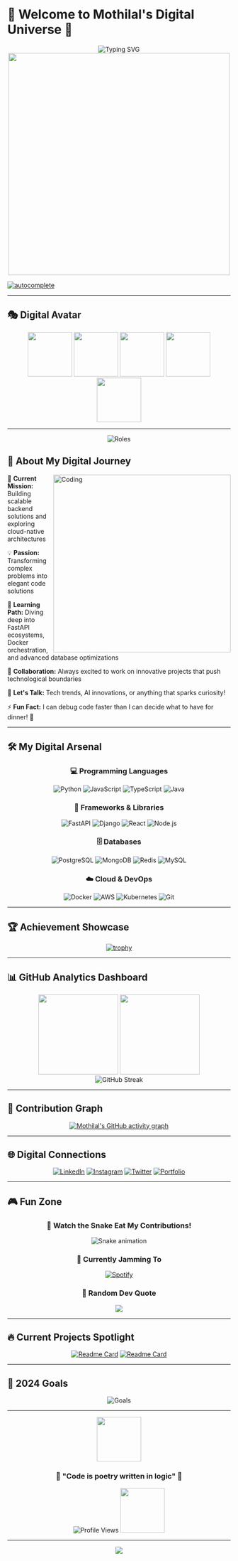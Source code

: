 # 🌟 Welcome to Mothilal's Digital Universe 🌟

<div align="center">
  <img src="https://readme-typing-svg.herokuapp.com?font=Orbitron&size=35&pause=1000&color=00F7FF&background=00000000&center=true&vCenter=true&width=1000&lines=Hi+there!+I'm+Mothilal+%F0%9F%91%8B;Backend+Developer+%7C+Cloud+Enthusiast;Building+the+Future+with+Code+%F0%9F%9A%80;Welcome+to+my+Digital+Realm!" alt="Typing SVG" />
</div>

<div align="center">
  <img src="https://user-images.githubusercontent.com/74038190/225813708-98b745f2-7d22-48cf-9150-083f1b00d6c9.gif" width="500">
</div>

[![autocomplete](https://codeium.com/badges/user/mothilal/autocomplete)](https://codeium.com/profile/mothilal)

---

## 🎭 Digital Avatar
<div align="center">
  <img src="https://user-images.githubusercontent.com/74038190/213866269-5d00981c-7c98-46d7-8a8e-16f462f15227.gif" width="100" />
  <img src="https://user-images.githubusercontent.com/74038190/212284158-e840e285-664b-44d7-b79b-e264b5e54825.gif" width="100" />
  <img src="https://user-images.githubusercontent.com/74038190/212284100-561aa473-3905-4a80-b561-0d28506553ee.gif" width="100" />
  <img src="https://user-images.githubusercontent.com/74038190/212284087-bbe7e430-757e-4901-90bf-4cd2ce3e1852.gif" width="100" />
  <img src="https://user-images.githubusercontent.com/74038190/212284158-e840e285-664b-44d7-b79b-e264b5e54825.gif" width="100" />
</div>

---

<div align="center">
  <img src="https://readme-typing-svg.herokuapp.com?font=Fira+Code&size=20&pause=1000&color=FF00FF&background=00000000&center=true&vCenter=true&width=600&lines=%F0%9F%94%AD+Backend+Developer;%F0%9F%92%A1+Problem+Solver;%F0%9F%8C%B1+Continuous+Learner;%F0%9F%9A%80+Tech+Enthusiast" alt="Roles" />
</div>

## 🎯 About My Digital Journey

<img align="right" alt="Coding" width="400" src="https://user-images.githubusercontent.com/74038190/229223263-cf2e4b07-2615-4f87-9c38-e37600f8381a.gif">

🔭 **Current Mission:** Building scalable backend solutions and exploring cloud-native architectures

💡 **Passion:** Transforming complex problems into elegant code solutions

🌱 **Learning Path:** Diving deep into FastAPI ecosystems, Docker orchestration, and advanced database optimizations

💞️ **Collaboration:** Always excited to work on innovative projects that push technological boundaries

💬 **Let's Talk:** Tech trends, AI innovations, or anything that sparks curiosity!

⚡ **Fun Fact:** I can debug code faster than I can decide what to have for dinner! 🍕

---

## 🛠️ My Digital Arsenal

<div align="center">

### 💻 Programming Languages
![Python](https://img.shields.io/badge/Python-FFD43B?style=for-the-badge&logo=python&logoColor=blue)
![JavaScript](https://img.shields.io/badge/JavaScript-323330?style=for-the-badge&logo=javascript&logoColor=F7DF1E)
![TypeScript](https://img.shields.io/badge/TypeScript-007ACC?style=for-the-badge&logo=typescript&logoColor=white)
![Java](https://img.shields.io/badge/Java-ED8B00?style=for-the-badge&logo=openjdk&logoColor=white)

### 🚀 Frameworks & Libraries
![FastAPI](https://img.shields.io/badge/FastAPI-009688?style=for-the-badge&logo=fastapi&logoColor=white)
![Django](https://img.shields.io/badge/Django-092E20?style=for-the-badge&logo=django&logoColor=green)
![React](https://img.shields.io/badge/React-20232A?style=for-the-badge&logo=react&logoColor=61DAFB)
![Node.js](https://img.shields.io/badge/Node.js-339933?style=for-the-badge&logo=nodedotjs&logoColor=white)

### 🗄️ Databases
![PostgreSQL](https://img.shields.io/badge/PostgreSQL-316192?style=for-the-badge&logo=postgresql&logoColor=white)
![MongoDB](https://img.shields.io/badge/MongoDB-4EA94B?style=for-the-badge&logo=mongodb&logoColor=white)
![Redis](https://img.shields.io/badge/Redis-DC382D?style=for-the-badge&logo=redis&logoColor=white)
![MySQL](https://img.shields.io/badge/MySQL-005C84?style=for-the-badge&logo=mysql&logoColor=white)

### ☁️ Cloud & DevOps
![Docker](https://img.shields.io/badge/Docker-2CA5E0?style=for-the-badge&logo=docker&logoColor=white)
![AWS](https://img.shields.io/badge/Amazon_AWS-FF9900?style=for-the-badge&logo=amazonaws&logoColor=white)
![Kubernetes](https://img.shields.io/badge/kubernetes-326ce5.svg?&style=for-the-badge&logo=kubernetes&logoColor=white)
![Git](https://img.shields.io/badge/GIT-E44C30?style=for-the-badge&logo=git&logoColor=white)

</div>

---

## 🏆 Achievement Showcase

<div align="center">
  
[![trophy](https://github-profile-trophy.vercel.app/?username=Mothilal-hire10x&theme=neon&no-frame=true&margin-w=15&margin-h=10&column=4)](https://github.com/ryo-ma/github-profile-trophy)

</div>

---

## 📊 GitHub Analytics Dashboard

<div align="center">
  <img height="180em" src="https://github-readme-stats.vercel.app/api?username=Mothilal-hire10x&show_icons=true&theme=neon&include_all_commits=true&count_private=true"/>
  <img height="180em" src="https://github-readme-stats.vercel.app/api/top-langs/?username=Mothilal-hire10x&layout=compact&langs_count=8&theme=neon"/>
</div>

<div align="center">
  <img src="https://github-readme-streak-stats.herokuapp.com/?user=Mothilal-hire10x&theme=neon" alt="GitHub Streak" />
</div>

---

## 🎨 Contribution Graph

<div align="center">
  
[![Mothilal's GitHub activity graph](https://github-readme-activity-graph.vercel.app/graph?username=Mothilal-hire10x&theme=neon)](https://github.com/Mothilal-hire10x/github-readme-activity-graph)

</div>

---

## 🌐 Digital Connections

<div align="center">
  
[![LinkedIn](https://img.shields.io/badge/LinkedIn-0077B5?style=for-the-badge&logo=linkedin&logoColor=white)](https://www.linkedin.com/in/mothilal-m-04803a227)
[![Instagram](https://img.shields.io/badge/Instagram-E4405F?style=for-the-badge&logo=instagram&logoColor=white)](https://www.instagram.com/mothilalzzh_sphinx_007)
[![Twitter](https://img.shields.io/badge/Twitter-1DA1F2?style=for-the-badge&logo=twitter&logoColor=white)](https://twitter.com/mothilal)
[![Portfolio](https://img.shields.io/badge/Portfolio-FF5722?style=for-the-badge&logo=google-chrome&logoColor=white)](https://your-portfolio-link.com)

</div>

---

## 🎮 Fun Zone

<div align="center">
  
### 🐍 Watch the Snake Eat My Contributions!
![Snake animation](https://github.com/Mothilal-hire10x/Mothilal-hire10x/blob/output/github-contribution-grid-snake.svg)

### 🎵 Currently Jamming To
[![Spotify](https://spotify-recently-played-readme.vercel.app/api?user=YOUR_SPOTIFY_USER_ID&count=1)](https://open.spotify.com/user/YOUR_SPOTIFY_USER_ID)

### 💭 Random Dev Quote
![](https://quotes-github-readme.vercel.app/api?type=horizontal&theme=radical)

</div>

---

## 🔥 Current Projects Spotlight

<div align="center">
  
[![Readme Card](https://github-readme-stats.vercel.app/api/pin/?username=Mothilal-hire10x&repo=YOUR_REPO_NAME&theme=neon)](https://github.com/Mothilal-hire10x/YOUR_REPO_NAME)
[![Readme Card](https://github-readme-stats.vercel.app/api/pin/?username=Mothilal-hire10x&repo=YOUR_REPO_NAME_2&theme=neon)](https://github.com/Mothilal-hire10x/YOUR_REPO_NAME_2)

</div>

---

## 🎯 2024 Goals

<div align="center">
  <img src="https://readme-typing-svg.herokuapp.com?font=Fira+Code&size=16&pause=1000&color=00FF41&background=00000000&center=true&vCenter=true&width=800&lines=%E2%9C%85+Master+Advanced+FastAPI+Patterns;%E2%9C%85+Deploy+5+Production+Applications;%E2%9C%85+Contribute+to+10+Open+Source+Projects;%E2%9C%85+Learn+Kubernetes+%26+Microservices;%E2%9C%85+Build+Personal+Tech+Blog" alt="Goals" />
</div>

---

<div align="center">
  <img src="https://user-images.githubusercontent.com/74038190/212284100-561aa473-3905-4a80-b561-0d28506553ee.gif" width="100">
  
  ### 💫 "Code is poetry written in logic" 💫
  
  <img src="https://komarev.com/ghpvc/?username=Mothilal-hire10x&label=Profile%20Views&color=blueviolet&style=for-the-badge" alt="Profile Views" />
  
  <img src="https://user-images.githubusercontent.com/74038190/212284100-561aa473-3905-4a80-b561-0d28506553ee.gif" width="100">
</div>

---

<div align="center">
  <img src="https://capsule-render.vercel.app/api?type=waving&color=gradient&height=100&section=footer"/>
</div>




